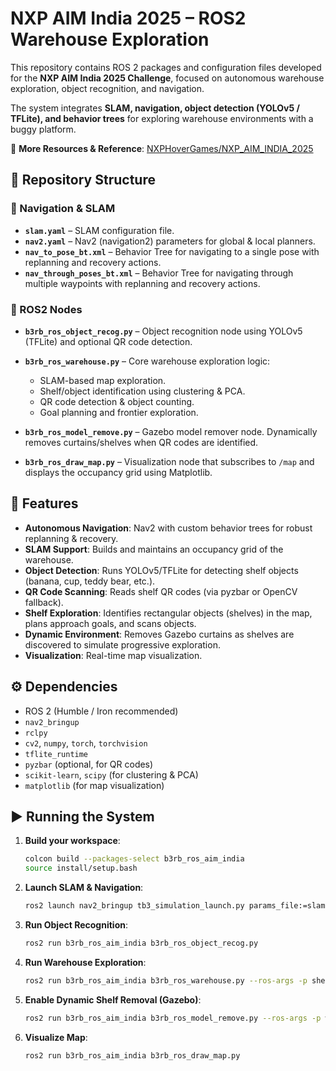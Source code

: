 # NXP AIM India 2025 – ROS2 Warehouse Exploration

This repository contains ROS 2 packages and configuration files developed for the **NXP AIM India 2025 Challenge**, focused on autonomous warehouse exploration, object recognition, and navigation.

The system integrates **SLAM, navigation, object detection (YOLOv5 / TFLite), and behavior trees** for exploring warehouse environments with a buggy platform.

🔗 **More Resources & Reference**: [NXPHoverGames/NXP\_AIM\_INDIA\_2025](https://github.com/NXPHoverGames/NXP_AIM_INDIA_2025)


## 📂 Repository Structure

### 🔹 Navigation & SLAM

* **`slam.yaml`** – SLAM configuration file.
* **`nav2.yaml`** – Nav2 (navigation2) parameters for global & local planners.
* **`nav_to_pose_bt.xml`** – Behavior Tree for navigating to a single pose with replanning and recovery actions.
* **`nav_through_poses_bt.xml`** – Behavior Tree for navigating through multiple waypoints with replanning and recovery actions.

### 🔹 ROS2 Nodes

* **`b3rb_ros_object_recog.py`** – Object recognition node using YOLOv5 (TFLite) and optional QR code detection.
* **`b3rb_ros_warehouse.py`** – Core warehouse exploration logic:

  * SLAM-based map exploration.
  * Shelf/object identification using clustering & PCA.
  * QR code detection & object counting.
  * Goal planning and frontier exploration.
* **`b3rb_ros_model_remove.py`** – Gazebo model remover node. Dynamically removes curtains/shelves when QR codes are identified.
* **`b3rb_ros_draw_map.py`** – Visualization node that subscribes to `/map` and displays the occupancy grid using Matplotlib.


## 🚀 Features

* **Autonomous Navigation**: Nav2 with custom behavior trees for robust replanning & recovery.
* **SLAM Support**: Builds and maintains an occupancy grid of the warehouse.
* **Object Detection**: Runs YOLOv5/TFLite for detecting shelf objects (banana, cup, teddy bear, etc.).
* **QR Code Scanning**: Reads shelf QR codes (via pyzbar or OpenCV fallback).
* **Shelf Exploration**: Identifies rectangular objects (shelves) in the map, plans approach goals, and scans objects.
* **Dynamic Environment**: Removes Gazebo curtains as shelves are discovered to simulate progressive exploration.
* **Visualization**: Real-time map visualization.


## ⚙️ Dependencies

* ROS 2 (Humble / Iron recommended)
* `nav2_bringup`
* `rclpy`
* `cv2`, `numpy`, `torch`, `torchvision`
* `tflite_runtime`
* `pyzbar` (optional, for QR codes)
* `scikit-learn`, `scipy` (for clustering & PCA)
* `matplotlib` (for map visualization)


## ▶️ Running the System

1. **Build your workspace**:

   ```bash
   colcon build --packages-select b3rb_ros_aim_india
   source install/setup.bash
   ```

2. **Launch SLAM & Navigation**:

   ```bash
   ros2 launch nav2_bringup tb3_simulation_launch.py params_file:=slam.yaml
   ```

3. **Run Object Recognition**:

   ```bash
   ros2 run b3rb_ros_aim_india b3rb_ros_object_recog.py
   ```

4. **Run Warehouse Exploration**:

   ```bash
   ros2 run b3rb_ros_aim_india b3rb_ros_warehouse.py --ros-args -p shelf_count:=4
   ```

5. **Enable Dynamic Shelf Removal (Gazebo)**:

   ```bash
   ros2 run b3rb_ros_aim_india b3rb_ros_model_remove.py --ros-args -p warehouse_id:=1
   ```

6. **Visualize Map**:

   ```bash
   ros2 run b3rb_ros_aim_india b3rb_ros_draw_map.py
   ```



